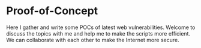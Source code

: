 # Proof-of-Concept
Here I gather and write some POCs of latest web vulnerabilities. Welcome to discuss the topics with me and help me to make the scripts more efficient. We can collaborate with each other to make the Internet more secure. 
